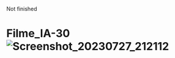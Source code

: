 <p>Not finished</p>


# Filme_IA-30![Screenshot_20230727_212112](https://github.com/CristianoFranca1976/Filme_IA-30/assets/135919856/67df193f-ca2d-478d-8375-b69512c0ce64)
